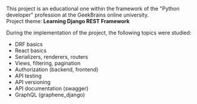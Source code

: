 This project is an educational one within the framework of the "Python developer" profession at the GeekBrains online university.<br>
Project theme: <b>Learning Django REST Framework</b>

During the implementation of the project, the following topics were studied:
- DRF basics
- React basics
- Serializers, renderers, routers
- Views, filtering, pagination
- Authorization (backend, frontend)
- API testing
- API versioning 
- API documentation (swagger)
- GraphQL (graphene_django)
